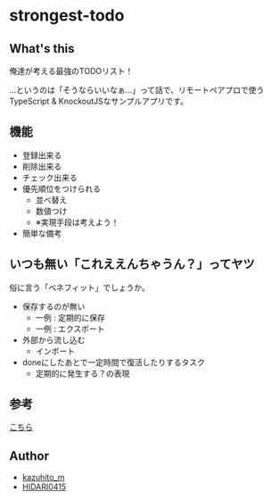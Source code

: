 # strongest-todo

## What's this

俺達が考える最強のTODOリスト！

…というのは「そうならいいなぁ…」って話で、リモートペアプロで使うTypeScript & KnockoutJSなサンプルアプリです。


## 機能

- 登録出来る
- 削除出来る
- チェック出来る
- 優先順位をつけられる
  - 並べ替え
  - 数値つけ
  - ※実現手段は考えよう！
- 簡単な備考

## いつも無い「これええんちゃうん？」ってヤツ

俗に言う「ベネフィット」でしょうか。

- 保存するのが無い
  - 一例 : 定期的に保存
  - 一例 : エクスポート
- 外部から流し込む
  - インポート
- doneにしたあとで一定時間で復活したりするタスク
  - 定期的に発生する？の表現

## 参考

[こちら](blob/master/doc/REFERENCE_PUBS.md)

## Author

+ [kazuhito_m](https://twitter.com/kazuhito_m)
+ [HIDARI0415](https://twitter.com/HIDARI0415)
